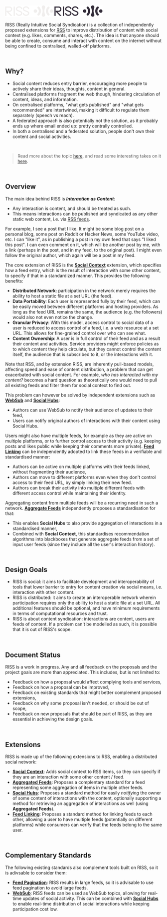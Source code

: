 <br>

<img src="logo-dark.svg#gh-dark-mode-only" height="36px"/>
<img src="logo-light.svg#gh-light-mode-only" height="36px"/>

<br>

RISS (Really Intuitive Social Syndication) is a collection of independently proposed extensions for [RSS][rss] to improve distribution of content with social context (e.g. likes, comments, shares, etc.). The idea is that anyone should be able to create, consume and interact with content on the internet without being confined to centralised, walled-off platforms.

<br>

## Why?

- Social content reduces entry barrier, encouraging more people to actively share their ideas, thoughts, content in general.
- Centralised platforms fragment the web though, hindering circulation of content, ideas, and information.
- On centralised platforms, "what gets published" and "what gets recommended" are intertwined, making it difficult to regulate them separately (speech vs reach).
- A federated approach is also potentially not the solution, as it probably ends up where email ended up: pretty centrally controlled.
- In both a centralised and a federated solution, people don't own their content and social activities.

<br>

> Read more about the topic [here][og-gist], and read some interesting takes on it [here][hn-post].

<br>

## Overview

The main idea behind RISS is ***Interaction as Content***:

- Any interaction is content, and should be treated as such.
- This means interactions can be published and syndicated as any other static web content, i.e. via [RSS feeds][rss].

For example, I see a post that I like. It might be some blog post on a personal blog, some post on Reddit or Hacker News, some YouTube video, etc. I can "like it", as in publishing a post in my own feed that says "I liked this post". I can even comment on it, which will be another post by me, with a link (perhaps in the post, and in my feed, to the original post). I might even follow the original author, which again will be a post in my feed.

The core extension of RISS is the **[Social Context][social-context]** extension, which specifies how a feed entry, which is the result of interaction with some other content, to specify if that in a standardized manner. This provides the following benefits:
- **Distributed Network**: participation in the network merely requires the ability to host a static file at a set URL (the feed).
- **Data Portability**: Each user is represented fully by their feed, which can be easily moved between different platforms and hosting providers. As long as the feed URL remains the same, the audience (e.g. the followers) would also not even notice the change.
- **Granular Privacy**: With this model, access control to social data of a user is reduced to access control of a feed, i.e. a web resource at a set URL. This allows for fine-grained control over who can see what.
- **Content Ownership**: A user is in full control of their feed and as a result their content and activities. Service providers might enforce policies as to which content they help circulate, but they cannot control the content itself, the audience that is subscribed to it, or the interactions with it.

Note that RSS, and by extension RISS, are inherently pull-based models, affecting speed and ease of content distribution, a problem that can get exacerbated with social content. For example, _who has interacted with my content?_ becomes a hard question as theoretically one would need to pull all existing feeds and filter them for social context to find out.

This problem can however be solved by independent extensions such as **[WebSub][web-sub]** and **[Social Hubs][social-hubs]**:

- Authors can use WebSub to notify their audience of updates to their feed,
- Users can notify original authors of interactions with their content using Social Hubs.

Users might also have multiple feeds, for example as they are active on multiple platforms, or to further control access to their activity (e.g. keeping posts and likes public while keeping their comments more private). **[Feed Linking][feed-linking]** can be independently adopted to link these feeds in a verifiable and standardised manner:

- Authors can be active on multiple platforms with their feeds linked, without fragmenting their audience,
- Authors can move to different platforms even when they don't control access to their feed URL, by simply linking their new feed.
- Authors can break their activity into multiple different feeds with different access control while maintaining their identity.

Aggregating content from multiple feeds will be a recurring need in such a network. **[Aggregate Feeds][aggregate-feeds]** independently proposes a standardisation for that:

- This enables **Social Hubs** to also provide aggregation of interactions in a standardised manner,
- Combined with **Social Context**, this standardises recommendation algorithms into blackboxes that generate aggregate feeds from a set of input user feeds (since they include all the user's interaction history).

<br>

## Design Goals

- RISS is social: it aims to facilitate development and interoperability of tools that lower barrier to entry for content creation via social means, i.e. interaction with other content.
- RISS is distributed: it aims to create an interoperable network wherein participation requires only the ability to host a static file at a set URL. All additional features should be optional, and have minimum requirements in terms of computational resources and trust.
- RISS is about content syndication: interactions are content, users are feeds of content. If a problem can't be modelled as such, it is possible that it is out of RISS's scope.

<br>

## Document Status

RISS is a work in progress. Any and all feedback on the proposals and the project goals are more than appreciated. This includes, but is not limited to:

- Feedback on how a proposal would affect complying tools and services,
- Feedback on how a proposal can be improved,
- Feedback on existing standards that might better complement proposed extensions,
- Feedback on why some proposal isn't needed, or should be out of scope,
- Feedback on new proposals that should be part of RISS, as they are essential in achieving the design goals.

<br>

## Extensions

RISS is made up of the following extensions to RSS, enabling a distributed social network:

- **[Social Context][social-context]**: Adds social context to RSS items, so they can specify if they are an interaction with some other content / feed.
- **[Aggregated Feeds][aggregate-feeds]**: Proposes a complentary standard for a feed representing some aggregation of items in multiple other feeds.
- **[Social Hubs][social-hubs]**: Proposes a standard method for easily _notifying_ the owner of some content of interactions with the content, optionally supporting a method for retrieving an aggregation of interactions as well (using **Aggregated Feeds**).
- **[Feed Linking][feed-linking]**: Proposes a standard method for linking feeds to each other, allowing a user to have multiple feeds (potentially on different platforms) while consumers can verify that the feeds belong to the same user.

<br>

## Complementary Standards

The following existing standards also complement tools built on RISS, so it is adivsable to consider them:

- **[Feed Pagination][rss-page]**: RISS results in large feeds, so it is advisable to use feed pagination to avoid large feeds.
- **[WebSub][web-sub]**: RISS feeds can be used as WebSub topics, allowing for real-time updates of social activity. This can be combined with **[Social Hubs][social-hubs]** to enable real-time distribution of social interactions while keeping participation cost low.

<br>

[rss]: https://www.rssboard.org/rss-specification
[rss-page]: https://datatracker.ietf.org/doc/html/rfc5005
[web-sub]: https://www.w3.org/TR/websub/
[fediverse]: https://en.wikipedia.org/wiki/Fediverse
[hn-post]: https://news.ycombinator.com/item?id=39548343
[og-gist]: https://gist.github.com/loreanvictor/bddd8824c744024d338e935bd7e96707

[social-context]: ./proposals/social-context.md
[aggregate-feeds]: ./proposals/aggregate-feeds.md
[social-hubs]: ./proposals/social-hubs.md
[feed-linking]: ./proposals/feed-linking.md